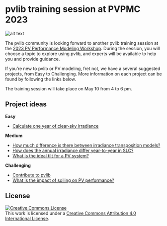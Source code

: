 # pvlib training session at PVPMC 2023
![alt text](_static/PVLib_PVPMCLogo.png)

The pvlib community is looking forward to another pvlib training session at the [2023 PV Performance Modeling Workshop](https://pvpmc.sandia.gov/resources-and-events/events/). During the session, you will choose a topic to explore using pvlib, and experts will be available to help you and provide guidance.

If you’re new to pvlib or PV modeling, fret not, we have a several suggested projects, from Easy to Challenging. More information on each project can be found by following the links below.

The training session will take place on May 10 from 4 to 6 pm.

## Project ideas

**Easy**
- [Calculate one year of clear-sky irradiance](https://github.com/PVSC-Python-Tutorials/PVPMC_2023/discussions/7)

**Medium**
- [How much difference is there between irradiance transposition models?](https://github.com/PVSC-Python-Tutorials/PVPMC_2023/discussions/6)
- [How does the annual irradiance differ year-to-year in SLC?](https://github.com/PVSC-Python-Tutorials/PVPMC_2023/discussions/9)
- [What is the ideal tilt for a PV system?](https://github.com/PVSC-Python-Tutorials/PVPMC_2023/discussions/10)

**Challenging**
- [Contribute to pvlib](https://github.com/PVSC-Python-Tutorials/PVPMC_2023/discussions/12)
- [What is the impact of soiling on PV performance?](https://github.com/PVSC-Python-Tutorials/PVPMC_2023/discussions/15)

## License
<a rel="license" href="http://creativecommons.org/licenses/by/4.0/"><img alt="Creative Commons License" style="border-width:0" src="https://i.creativecommons.org/l/by/4.0/88x31.png" /></a><br />This work is licensed under a <a rel="license" href="http://creativecommons.org/licenses/by/4.0/">Creative Commons Attribution 4.0 International License</a>.
